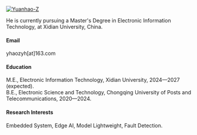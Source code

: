 

[![Yuanhao-Z](https://img.shields.io/badge/Yuanhao-Z-github-blue?logo=github)](https://github.com/Yuanhao-Z)

He is currently pursuing a Master's Degree in Electronic Information Technology, at Xidian University, China.

#### Email
yhaozyh[at]163.com

#### Education
M.E., Electronic Information Technology, Xidian University, 2024—2027 (expected).\
B.E., Electronic Science and Technology, Chongqing University of Posts and Telecommunications, 2020—2024.

#### Research Interests
Embedded System, Edge AI, Model Lightweight, Fault Detection.

